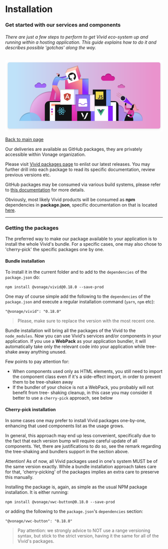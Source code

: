 # Installation

### Get started with our services and components

###### There are just a few steps to perform to get Vivid eco-system up and running within a hosting application. This guide explains how to do it and describes possible 'gotchas' along the way.

![Installation](assets/images/installation.svg)

[Back to main page](../readme.md)

Our deliveries are available as GitHub packages, they are privately accessible within Vonage organization.

Please visit [Vivid packages page](https://github.com/Vonage/vivid/packages) to enlist our latest releases. You may further drill into each package to read its specific documentation, review previous versions etc.

GitHub packages may be consumed via various build systems, please refer to [this documentation](https://help.github.com/en/packages/using-github-packages-with-your-projects-ecosystem) for more details.

Obviously, most likely Vivid products will be consumed as **npm** dependencies in **package.json**, specific documentation on that is located [here](https://help.github.com/en/packages/using-github-packages-with-your-projects-ecosystem/configuring-npm-for-use-with-github-packages#installing-a-package).

---

### Getting the packages

The preferred way to make our package available to your application is to install the whole Vivid's bundle.
For a specific cases, one may also chose to 'cherry-pick' the specific packages one by one.

#### Bundle installation

To install it in the current folder and to add to the `dependencies` of the `package.json` do:
```
npm install @vonage/vivid@0.18.0 --save-prod
```

One may of course simple add the following to the `dependencies` of the `package.json` and execute a regular installation command (`yarn`, `npm` etc):
```
"@vonage/vivid": "0.18.0"
```

> Please, make sure to replace the version with the most recent one.

Bundle installation will bring all the packages of the Vivid to the `node_modules`.
Now you can use Vivid's services and/or components in your application.
If you use a **WebPack** as your application bundler, it will automatically take only the relevant code into your application while tree-shake away anything unused.

Few points to pay attention for:
* When components used only as HTML elements, you still need to import the component class even if it's a side-effect import, in order to prevent them to be tree-shaken away
* If the bundler of your choice is not a WebPack, you probably will not benefit from tree- shaking cleanup, in this case you may consider it better to use a `cherry-pick` approach, see below

#### Cherry-pick installation

In some cases one may prefer to install Vivid packages one-by-one, enhancing that used components list as the usage grows.

In general, this approach may end up less convenient, specifically due to the fact that each version bump will require careful update of all components. Yet, there are justifications to do so, see the remark regarding the tree-shaking and bundlers support in the section above.

Attention! As of now, all Vivid packages used in one's system MUST be of the same version exactly. While a bundle installation approach takes care for that, 'cherry-picking' of the packages implies an extra care to preserve this manually.

Installing the package is, again, as simple as the usual NPM package installation. It is either running:
```
npm install @vonage/vwc-button@0.18.0 --save-prod
```

or adding the following to the `package.json`'s `dependencies` section:
```
"@vonage/vwc-button": "0.18.0"
```

> Pay attention: we strongly advice to NOT use a range versioning syntax, but stick to the strict version, having it the same for all of the Vivid's packages.